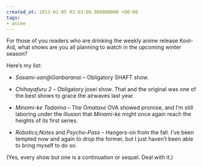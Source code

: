 ```yaml
---
created_at: 2013-01-05 03:03:00.000000000 +00:00
tags:
- anime
---
```


For those of you readers who are drinking the weekly anime release
Kool-Aid, what shows are you all planning to watch in the upcoming
winter season?

Here’s my list:

-   *Sasami-san@Ganbaranai* – Obligatory SHAFT show.

-   *Chihayafuru 2* – Obligatory josei show. That and the original was
    one of the best shows to grace the airwaves last year.

-   *Minami-ke Tadaima* – The *Omatase* OVA showed promise, and I’m
    still laboring under the illusion that *Minami-ke* might once again
    reach the heights of its first series.

-   *Robotics;Notes* and *Psycho-Pass* – Hangers-on from the fall. I’ve
    been tempted now and again to drop the former, but I just haven’t
    been able to bring myself to do so.

(Yes, every show but one is a continuation or sequel. Deal with it.)
